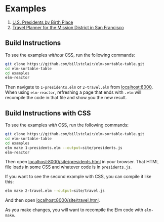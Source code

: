 # Examples

  1. [U.S. Presidents by Birth Place](https://billstclair.github.io/elm-sortable-table/presidents.html)
  2. [Travel Planner for the Mission District in San Francisco](https://billstclair.github.io/elm-sortable-table/travel.html)


## Build Instructions

To see the examples *without* CSS, run the following commands:

```bash
git clone https://github.com/billstclair/elm-sortable-table.git
cd elm-sortable-table
cd examples
elm-reactor
```

Then navigate to `1-presidents.elm` or `2-travel.elm` from [localhost:8000](http://localhost:8000/). When using `elm-reactor`, refreshing a page that ends with `.elm` will recompile the code in that file and show you the new result.


## Build Instructions with CSS

To see the examples *with* CSS, run the following commands:

```bash
git clone https://github.com/billstclair/elm-sortable-table.git
cd elm-sortable-table
cd examples
elm make 1-presidents.elm --output=site/presidents.js
elm-reactor
```

Then open [localhost:8000/site/presidents.html](http://localhost:8000/site/presidents.html) in your browser. That HTML file loads in some CSS and whatever code is in `presidents.js`.

If you want to see the second example with CSS, you can compile it like this:

```bash
elm make 2-travel.elm --output=site/travel.js
```

And then open [localhost:8000/site/travel.html](http://localhost:8000/site/travel.html).

As you make changes, you will want to recompile the Elm code with `elm-make`.

